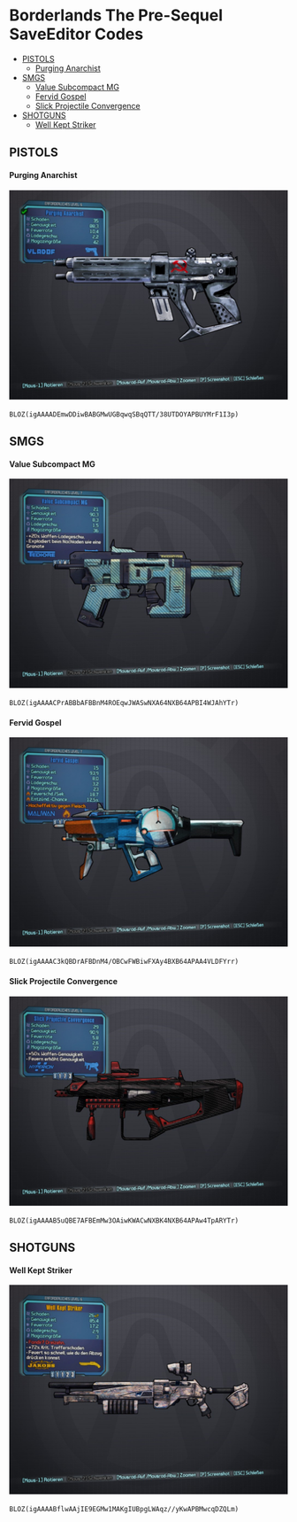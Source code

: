 # Borderlands The Pre-Sequel SaveEditor Codes

- [PISTOLS](#PISTOLS)
  - [Purging Anarchist](#Purging_Anarchist)
- [SMGS](#SMGS)
  - [Value Subcompact MG](#Value-Subcompact-MG)
  - [Fervid Gospel](#Fervid-Gospel)
  - [Slick Projectile Convergence](#Slick-Projectile-Convergence)
- [SHOTGUNS](#SHOTGUNS)
  - [Well Kept Striker](#Well-Kept-Striker)


## PISTOLS

#### Purging Anarchist

![pic](images/Purging_Anarchist.jpg)

`BLOZ(igAAAADEmwDDiwBABGMwUGBqwqSBqQTT/38UTDOYAPBUYMrF1I3p)`

## SMGS

#### Value Subcompact MG

![pic](images/Value_Subcompact_MG.jpg)

`BLOZ(igAAAACPrABBbAFBBnM4ROEqwJWASwNXA64NXB64APBI4WJAhYTr)`

#### Fervid Gospel

![pic](images/Fervid_Gospel.jpg)

`BLOZ(igAAAAC3kQBDrAFBDnM4/OBCwFWBiwFXAy4BXB64APAA4VLDFYrr)`

#### Slick Projectile Convergence

![pic](images/Slick_Projectile_Convergence.jpg)

`BLOZ(igAAAAB5uQBE7AFBEmMw3OAiwKWACwNXBK4NXB64APAw4TpARYTr)`

## SHOTGUNS

#### Well Kept Striker

![pic](images/Well_Kept_Striker.jpg)

`BLOZ(igAAAABflwAAjIE9EGMw1MAKgIUBpgLWAqz//yKwAPBMwcqDZQLm)`



